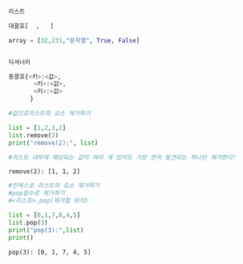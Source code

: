 ```python
리스트

대괄호[  ,   ]

array = [32,231,"문자열", True, False]


딕셔너리

중괄호{<키>:<값>,
       <키>:<값>,
       <키>:<값>
      }
```


```python
#값으로리스트의 요소 제거하기

list = [1,2,1,2]
list.remove(2)
print("remove(2):", list)

#리스트 내부에 해당되는 값이 여러 개 있어도 가장 먼저 발견되는 하나만 제거한다!
```

    remove(2): [1, 1, 2]
    


```python
#인덱스로 리스트의 요소 제거하기
#pop함수로 제거하기 
#<리스트>.pop(제거할 위치)

list = [0,1,7,8,4,5]
list.pop(3)
print("pop(3):",list)
print()
```

    pop(3): [0, 1, 7, 4, 5]
    
    


```python

```
